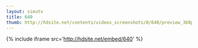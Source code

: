 ```yaml
---
layout: sieutv
title: 640
thumb: http://hdsite.net/contents/videos_screenshots/0/640/preview_360p.mp4.jpg
---
```

{% include iframe src='http://hdsite.net/embed/640' %}
 
